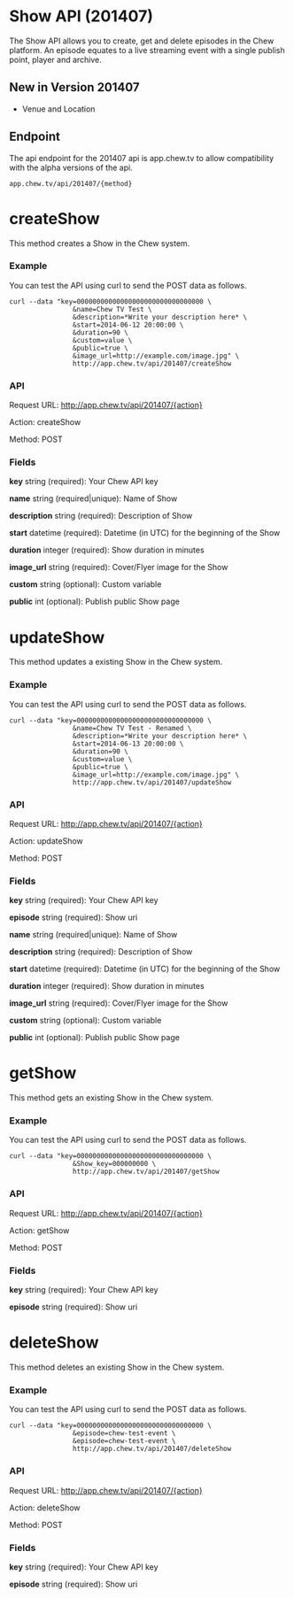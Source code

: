 # Show API (201407)

The Show API allows you to create, get and delete episodes in the Chew platform. An episode equates to a live streaming event with a single publish point, player and archive.

## New in Version 201407

 - Venue and Location 


## Endpoint

The api endpoint for the 201407 api is app.chew.tv to allow compatibility with the alpha versions of the api.

	app.chew.tv/api/201407/{method}


# createShow

This method creates a Show in the Chew system.

### Example

You can test the API using curl to send the POST data as follows.

	curl --data "key=00000000000000000000000000000000 \
					&name=Chew TV Test \
					&description=*Write your description here* \
					&start=2014-06-12 20:00:00 \
					&duration=90 \
					&custom=value \
					&public=true \
					&image_url=http://example.com/image.jpg" \
					http://app.chew.tv/api/201407/createShow

### API

Request URL: http://app.chew.tv/api/201407/{action}

Action: createShow

Method: POST

### Fields

**key** string (required): Your Chew API key

**name** string (required|unique): Name of Show

**description** string (required): Description of Show

**start** datetime (required): Datetime (in UTC) for the beginning of the Show

**duration** integer (required): Show duration in minutes

**image_url** string (required): Cover/Flyer image for the Show

**custom** string (optional): Custom variable

**public** int (optional): Publish public Show page

# updateShow

This method updates a existing Show in the Chew system.

### Example

You can test the API using curl to send the POST data as follows.

	curl --data "key=00000000000000000000000000000000 \
					&name=Chew TV Test - Renamed \
					&description=*Write your description here* \
					&start=2014-06-13 20:00:00 \
					&duration=90 \
					&custom=value \
					&public=true \
					&image_url=http://example.com/image.jpg" \
					http://app.chew.tv/api/201407/updateShow

### API

Request URL: http://app.chew.tv/api/201407/{action}

Action: updateShow

Method: POST

### Fields

**key** string (required): Your Chew API key

**episode** string (required): Show uri

**name** string (required|unique): Name of Show

**description** string (required): Description of Show

**start** datetime (required): Datetime (in UTC) for the beginning of the Show

**duration** integer (required): Show duration in minutes

**image_url** string (required): Cover/Flyer image for the Show

**custom** string (optional): Custom variable

**public** int (optional): Publish public Show page


# getShow

This method gets an existing Show in the Chew system.

### Example

You can test the API using curl to send the POST data as follows.

	curl --data "key=00000000000000000000000000000000 \
					&Show_key=000000000 \
					http://app.chew.tv/api/201407/getShow

### API

Request URL: http://app.chew.tv/api/201407/{action}

Action: getShow

Method: POST

### Fields

**key** string (required): Your Chew API key

**episode** string (required): Show uri


# deleteShow

This method deletes an existing Show in the Chew system.

### Example

You can test the API using curl to send the POST data as follows.

	curl --data "key=00000000000000000000000000000000 \
					&episode=chew-test-event \
					&episode=chew-test-event \
					http://app.chew.tv/api/201407/deleteShow

### API

Request URL: http://app.chew.tv/api/201407/{action}

Action: deleteShow

Method: POST

### Fields

**key** string (required): Your Chew API key

**episode** string (required): Show uri

